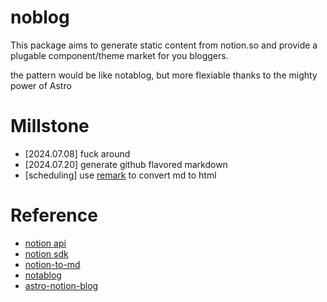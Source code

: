 # noblog

This package aims to generate static content from notion.so and provide a plugable component/theme market for you bloggers.

the pattern would be like notablog, but more flexiable thanks to the mighty power of Astro

# Millstone
* \[2024.07.08\] fuck around
* \[2024.07.20\] generate github flavored markdown
* \[scheduling\] use [remark](https://github.com/remarkjs/remark) to convert md to html

# Reference 
* [notion api](https://developers.notion.com/reference/intro)
* [notion sdk](https://developers.notion.com/docs/getting-started)
* [notion-to-md](https://github.com/souvikinator/notion-to-md)
* [notablog](https://github.com/dragonman225/notablog)
* [astro-notion-blog](https://github.com/otoyo/astro-notion-blog)
